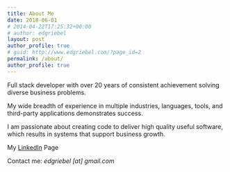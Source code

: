 ```yaml
---
title: About Me
date: 2018-06-01
# 2014-04-22T17:25:32+00:00
# author: edgriebel
layout: post
author_profile: true
# guid: http://www.edgriebel.com/?page_id=2
permalink: /about/
author_profile: true
---
```


Full stack developer with over 20 years of consistent achievement solving diverse business problems. 

My wide breadth of experience in multiple industries, languages, tools, and third-party applications demonstrates success. 

I am passionate about creating code to deliver high quality useful software, which results in systems that support business growth.

<!--
> Web site architecture consulting and development, specializing in Java and Struts technologies, experienced in Oracle and Sybase.  
> Technical Specialties: Java, J2EE/JavaEE, SQL, PL/SQL, JavaScript, CSS, JMS, Struts 1/2, Oracle, Cognos   
> Business Specialties: Agile team leadership, customer-centered development, requirements gathering and analysis, general technical liaison, Business Intelligence
-->

My <a title="My LinkedIn Page" href="https://www.linkedin.com/in/edgriebel" target="_blank">LinkedIn</a> Page

Contact me: _edgriebel [at] gmail.com_
